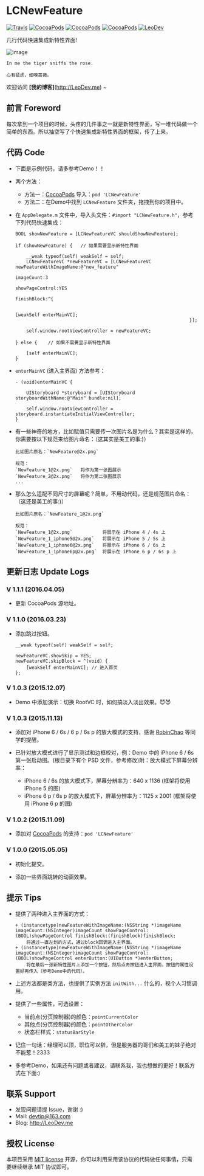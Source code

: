 # LCNewFeature

[![Travis](https://img.shields.io/travis/iTOfu/LCNewFeature.svg?style=flat)](https://travis-ci.org/iTOfu/LCNewFeature)
[![CocoaPods](https://img.shields.io/cocoapods/v/LCNewFeature.svg)](http://cocoadocs.org/docsets/LCNewFeature)
[![CocoaPods](https://img.shields.io/cocoapods/l/LCNewFeature.svg)](https://raw.githubusercontent.com/iTOfu/LCNewFeature/master/LICENSE)
[![CocoaPods](https://img.shields.io/cocoapods/p/LCNewFeature.svg)](http://cocoadocs.org/docsets/LCNewFeature)
[![LeoDev](https://img.shields.io/badge/blog-LeoDev.me-brightgreen.svg)](http://leodev.me)

几行代码快速集成新特性界面!

![image](https://raw.githubusercontent.com/iTofu/LCNewFeature/master/ScreenShot.png)

````
In me the tiger sniffs the rose.

心有猛虎，细嗅蔷薇。
````

欢迎访问 **[我的博客]**(http://LeoDev.me) ~



## 前言 Foreword

每次拿到一个项目的时候，头疼的几件事之一就是新特性界面，写一堆代码做一个简单的东西。所以抽空写了个快速集成新特性界面的框架，传了上来。



## 代码 Code

* 下面是示例代码，请多参考Demo！！

* 两个方法：
  - 方法一：[CocoaPods](https://cocoapods.org/) 导入：`pod 'LCNewFeature'`
  - 方法二：在Demo中找到 `LCNewFeature` 文件夹，拖拽到你的项目中。

* 在 `AppDelegate.m` 文件中，导入头文件：`#import "LCNewFeature.h"`，参考下列代码快速集成：

  ````objc
  BOOL showNewFeature = [LCNewFeatureVC shouldShowNewFeature];

  if (showNewFeature) {   // 如果需要显示新特性界面

      __weak typeof(self) weakSelf = self;
      LCNewFeatureVC *newFeatureVC = [LCNewFeatureVC newFeatureWithImageName:@"new_feature"
                                                                  imageCount:3
                                                              showPageControl:YES
                                                                  finishBlock:^{

                                                                      [weakSelf enterMainVC];
                                                                  }];

      self.window.rootViewController = newFeatureVC;

  } else {    // 如果不需要显示新特性界面

      [self enterMainVC];
  }
  ````

* `enterMainVC` (进入主界面) 方法参考：

  ````objc
  - (void)enterMainVC {

      UIStoryboard *storyboard = [UIStoryboard storyboardWithName:@"Main" bundle:nil];

      self.window.rootViewController = storyboard.instantiateInitialViewController;
  }
  ````

* 有一些神奇的地方，比如赋值只需要传一次图片名是为什么？其实是这样的，你需要按以下规范来给图片命名：（这其实是美工的事:)）

  ````
  比如图片原名：`NewFeature@2x.png`

  规范：
  `NewFeature_1@2x.png`   将作为第一张图展示
  `NewFeature_2@2x.png`   将作为第二张图展示
  ...
  ````

* 那么怎么适配不同尺寸的屏幕呢？简单，不用动代码，还是规范图片命名：（这还是美工的事:)）

  ````
  比如图片原名：`NewFeature_1@2x.png`

  规范：
  `NewFeature_1@2x.png`           将展示在 iPhone 4 / 4s 上
  `NewFeature_1_iphone5@2x.png`   将展示在 iPhone 5 / 5s 上
  `NewFeature_1_iphone6@2x.png`   将展示在 iPhone 6 / 6s 上
  `NewFeature_1_iphone6p@2x.png`  将展示在 iPhone 6 p / 6s p 上
  ````



## 更新日志 Update Logs


### V 1.1.1 (2016.04.05)

* 更新 CocoaPods 源地址。


### V 1.1.0 (2016.03.23)

* 添加跳过按钮。

  ````objc
  __weak typeof(self) weakSelf = self;

  newFeatureVC.showSkip = YES;
  newFeatureVC.skipBlock = ^(void) {
      [weakSelf enterMainVC]; // 进入首页
  };
  ````


### V 1.0.3 (2015.12.07)

* Demo 中添加演示：切换 RootVC 时，如何搞淡入淡出效果。😈😈



### V 1.0.3 (2015.11.13)

* 添加对 iPhone 6 / 6s / 6 p / 6s p 的放大模式的支持，感谢 [RobinChao](https://github.com/RobinChao) 等同学的提醒。

* 已针对放大模式进行了显示测试和边框校对，例：Demo 中的 iPhone 6 / 6s 第一张启动图。(根目录下有个 PSD 文件，参考修改)附：放大模式下屏幕分辨率：
  - iPhone 6 / 6s 的放大模式下，屏幕分辨率为：640 x 1136 (框架将使用 iPhone 5 的图)
  - iPhone 6 p / 6s p 的放大模式下，屏幕分辨率为：1125 x 2001 (框架将使用 iPhone 6 p 的图)


### V 1.0.2 (2015.11.09)

* 添加对 [CocoaPods](https://cocoapods.org/) 的支持：`pod 'LCNewFeature'`


### V 1.0.0 (2015.05.05)

* 初始化提交。

* 添加一些界面跳转的动画效果。



## 提示 Tips

* 提供了两种进入主界面的方式：

    ```objc
    + (instancetype)newFeatureWithImageName:(NSString *)imageName imageCount:(NSInteger)imageCount showPageControl:(BOOL)showPageControl finishBlock:(finishBlock)finishBlock;
        将通过一直左划的方式，通过block回调进入主界面。
    + (instancetype)newFeatureWithImageName:(NSString *)imageName imageCount:(NSInteger)imageCount showPageControl:(BOOL)showPageControl enterButton:(UIButton *)enterButton;
        将在最后一张新特性图片上添加一个按钮，然后点击按钮进入主界面，按钮的属性设置好再传入（参考Demo中的代码）。
    ```

* 上述方法都是类方法，也提供了实例方法 `initWith...` 什么的，视个人习惯调用。

* 提供了一些属性，可选设置：

    - 当前点(分页控制器)的颜色：`pointCurrentColor`
    - 其他点(分页控制器)的颜色：`pointOtherColor`
    - 状态栏样式：`statusBarStyle`

* 记住一句话：经理可以顶，职位可以辞，但是服务器的哥们和美工的妹子绝对不能惹！2333

* 多参考Demo，如果还有问题或者建议，请联系我，我也想做的更好！联系方式在下面:)



## 联系 Support

* 发现问题请提 Issue，谢谢 :)
* Mail: devtip@163.com
* Blog: http://LeoDev.me


## 授权 License

本项目采用 [MIT license](http://opensource.org/licenses/MIT) 开源，你可以利用采用该协议的代码做任何事情，只需要继续继承 MIT 协议即可。
